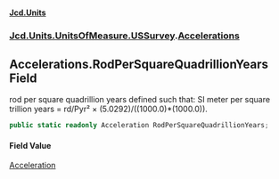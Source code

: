 #### [Jcd.Units](index 'index')
### [Jcd.Units.UnitsOfMeasure.USSurvey](Jcd.Units.UnitsOfMeasure.USSurvey 'Jcd.Units.UnitsOfMeasure.USSurvey').[Accelerations](Accelerations 'Jcd.Units.UnitsOfMeasure.USSurvey.Accelerations')

## Accelerations.RodPerSquareQuadrillionYears Field

rod per square quadrillion years defined such that: SI meter per square trillion years = rd/Pyr² ×
(5.0292)/((1000.0)*(1000.0)).

```csharp
public static readonly Acceleration RodPerSquareQuadrillionYears;
```

#### Field Value
[Acceleration](Acceleration 'Jcd.Units.UnitTypes.Acceleration')